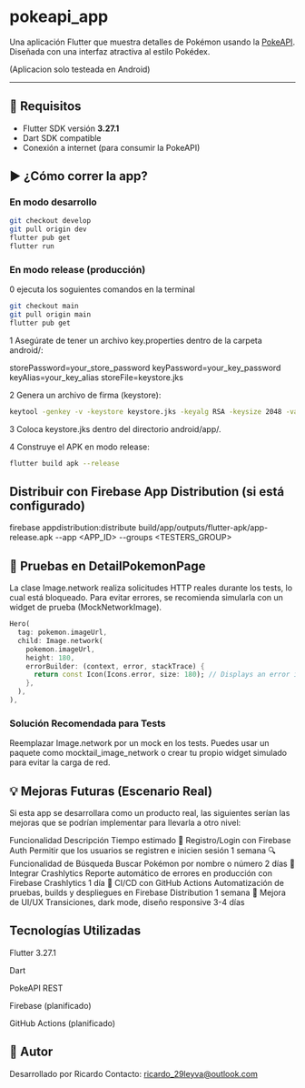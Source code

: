 # pokeapi_app

Una aplicación Flutter que muestra detalles de Pokémon usando la [PokeAPI](https://pokeapi.co/). Diseñada con una interfaz atractiva al estilo Pokédex.

(Aplicacion solo testeada en Android)

---

## 🚀 Requisitos

- Flutter SDK versión **3.27.1**
- Dart SDK compatible
- Conexión a internet (para consumir la PokeAPI)

## ▶️ ¿Cómo correr la app?

### En modo desarrollo

```bash
git checkout develop
git pull origin dev
flutter pub get
flutter run
```

### En modo release (producción)

0 ejecuta los soguientes comandos en la terminal 
```bash
git checkout main
git pull origin main
flutter pub get
```

1 Asegúrate de tener un archivo key.properties dentro de la carpeta android/:

storePassword=your_store_password
keyPassword=your_key_password
keyAlias=your_key_alias
storeFile=keystore.jks

2 Genera un archivo de firma (keystore):

```bash
keytool -genkey -v -keystore keystore.jks -keyalg RSA -keysize 2048 -validity 10000 -alias your_key_alias
```

3 Coloca keystore.jks dentro del directorio android/app/.

4 Construye el APK en modo release:

```bash
flutter build apk --release
```

## Distribuir con Firebase App Distribution (si está configurado)
firebase appdistribution:distribute build/app/outputs/flutter-apk/app-release.apk --app <APP_ID> --groups <TESTERS_GROUP>

## 🧪 Pruebas en DetailPokemonPage
La clase Image.network realiza solicitudes HTTP reales durante los tests, lo cual está bloqueado. Para evitar errores, se recomienda simularla con un widget de prueba (MockNetworkImage).

```dart
Hero(
  tag: pokemon.imageUrl,
  child: Image.network(
    pokemon.imageUrl,
    height: 180,
    errorBuilder: (context, error, stackTrace) {
      return const Icon(Icons.error, size: 180); // Displays an error icon if the image fails to load
    },
  ),
),
```
### Solución Recomendada para Tests
Reemplazar Image.network por un mock en los tests. Puedes usar un paquete como mocktail_image_network o crear tu propio widget simulado para evitar la carga de red.

## 💡 Mejoras Futuras (Escenario Real)

Si esta app se desarrollara como un producto real, las siguientes serían las mejoras que se podrían implementar para llevarla a otro nivel:

Funcionalidad	                      Descripción	                                                          Tiempo estimado
🔐 Registro/Login con Firebase Auth	Permitir que los usuarios se registren e inicien sesión	                  1 semana
🔍 Funcionalidad de Búsqueda	      Buscar Pokémon por nombre o número	                                      2 días
🧪 Integrar Crashlytics	            Reporte automático de errores en producción con Firebase Crashlytics	    1 día
🔄 CI/CD con GitHub Actions	        Automatización de pruebas, builds y despliegues en Firebase Distribution	1 semana
🎨 Mejora de UI/UX	                Transiciones, dark mode, diseño responsive	                              3-4 días

##  Tecnologías Utilizadas
Flutter 3.27.1

Dart

PokeAPI REST

Firebase (planificado)

GitHub Actions (planificado)

## 🤝 Autor
Desarrollado por Ricardo
Contacto: ricardo_29leyva@outlook.com
